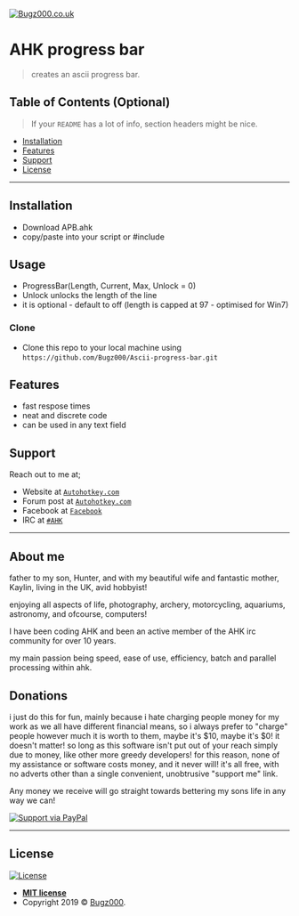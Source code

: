 <a href="Bugz000.co.uk"><img src="https://i.imgur.com/skjyWiv.png" title="Bugz000.co.uk" alt="Bugz000.co.uk"></a>

# AHK progress bar

> creates an ascii progress bar.


## Table of Contents (Optional)

> If your `README` has a lot of info, section headers might be nice.

- [Installation](#installation)
- [Features](#features)
- [Support](#support)
- [License](#license)

---

## Installation

- Download APB.ahk
- copy/paste into your script or #include

## Usage
- ProgressBar(Length, Current, Max, Unlock = 0)
- Unlock unlocks the length of the line
- it is optional - default to off (length is capped at 97 - optimised for Win7)

### Clone

- Clone this repo to your local machine using `https://github.com/Bugz000/Ascii-progress-bar.git`

## Features
- fast respose times
- neat and discrete code
- can be used in any text field

## Support

Reach out to me at;

- Website at <a href="bugz000.co.uk" target="_blank">`Autohotkey.com`</a>
- Forum post at <a href="https://www.autohotkey.com/boards/viewtopic.php?f=6&t=69856" target="_blank">`Autohotkey.com`</a>
- Facebook at <a href="https://www.facebook.com/" target="_blank">`Facebook`</a>
- IRC at <a href="https://kiwiirc.com/nextclient/irc.freenode.net/#ahk" target="_blank">`#AHK`</a>
---

## About me

father to my son, Hunter, and with my beautiful wife and fantastic mother, Kaylin, living in the UK, avid hobbyist!

enjoying all aspects of life, photography, archery, motorcycling, aquariums, astronomy, and ofcourse, computers!

I have been coding AHK and been an active member of the AHK irc community for over 10 years.

my main passion being speed, ease of use, efficiency, batch and parallel processing within ahk.

## Donations

i just do this for fun, mainly because i hate charging people money for my work as we all have different financial means, so i always prefer to "charge" people however much it is worth to them, maybe it's $10, maybe it's $0! it doesn't matter! so long as this software isn't put out of your reach simply due to money, like other more greedy developers!
for this reason, none of my assistance or software costs money, and it never will! it's all free, with no adverts other than a single convenient, unobtrusive "support me" link.

Any money we receive will go straight towards bettering my sons life in any way we can!

[![Support via PayPal](https://cdn.rawgit.com/twolfson/paypal-github-button/1.0.0/dist/button.svg)](https://www.paypal.me/Bugz000/)


---

## License

[![License](http://img.shields.io/:license-mit-blue.svg?style=flat-square)](http://badges.mit-license.org)

- **[MIT license](http://opensource.org/licenses/mit-license.php)**
- Copyright 2019 © <a href="http://www.Bugz000.co.uk" target="_blank">Bugz000</a>.